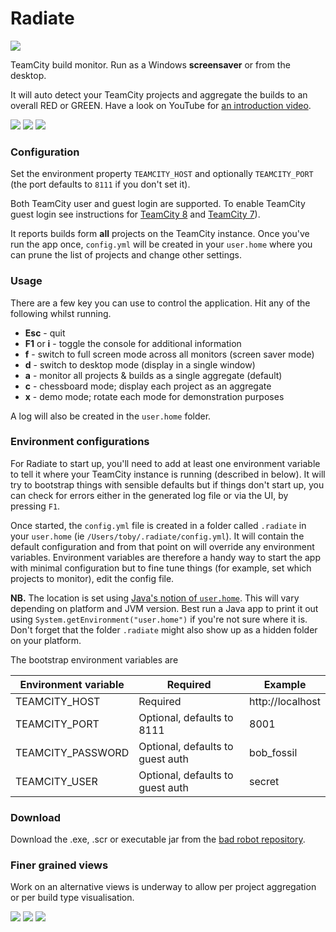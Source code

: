 # Radiate
[![](https://travis-ci.org/tobyweston/radiate.png?branch=master)](https://travis-ci.org/tobyweston/radiate)

TeamCity build monitor. Run as a Windows **screensaver** or from the desktop.

It will auto detect your TeamCity projects and aggregate the builds to an overall RED or GREEN. Have a look on YouTube for [an introduction video](http://www.youtube.com/watch?v=ZMQn-J435Lk).

![](grey-busy.png) ![](green-radial.png) ![](red-radial.png)

### Configuration

Set the environment property `TEAMCITY_HOST` and optionally `TEAMCITY_PORT` (the port defaults to `8111` if you don't set it).

Both TeamCity user and guest login are supported. To enable TeamCity guest login see instructions for [TeamCity 8](http://confluence.jetbrains.com/display/TCD8/Enabling+Guest+Login) and [TeamCity 7](http://confluence.jetbrains.com/display/TCD7/Enabling+Guest+Login)).

It reports builds form **all** projects on the TeamCity instance. Once you've run the app once, `config.yml` will be created in your `user.home` where you can prune the list of projects and change other settings.

### Usage

There are a few key you can use to control the application. Hit any of the following whilst running.

* **Esc** - quit
* **F1** or **i** - toggle the console for additional information
* **f** - switch to full screen mode across all monitors (screen saver mode)
* **d** - switch to desktop mode (display in a single window)
* **a** - monitor all projects & builds as a single aggregate (default)
* **c** - chessboard mode; display each project as an aggregate 
* **x** - demo mode; rotate each mode for demonstration purposes

A log will also be created in the `user.home` folder.

### Environment configurations

For Radiate to start up, you'll need to add at least one environment variable to tell it where your TeamCity instance is running (described in below). It will try to bootstrap things with sensible defaults but if things don't start up, you can check for errors either in the generated log file or via the UI, by pressing `F1`.

Once started, the `config.yml` file is created in a folder called `.radiate` in your `user.home` (ie `/Users/toby/.radiate/config.yml`). It will contain the default configuration and from that point on will override any environment variables. Environment variables are therefore a handy way to start the app with minimal configuration but to fine tune things (for example, set which projects to monitor), edit the config file. 

**NB.** The location is set using [Java's notion of `user.home`](https://docs.oracle.com/javase/tutorial/essential/environment/sysprop.html). This will vary depending on platform and JVM version. Best run a Java app to print it out using `System.getEnvironment("user.home")` if you're not sure where it is. Don't forget that the folder `.radiate` might also show up as a hidden folder on your platform. 

The bootstrap environment variables are

Environment variable | Required | Example
--- | --- | ---
TEAMCITY_HOST | Required | http://localhost
TEAMCITY_PORT | Optional, defaults to 8111 | 8001
TEAMCITY_PASSWORD | Optional, defaults to guest auth | bob_fossil
TEAMCITY_USER | Optional, defaults to guest auth | secret


### Download

Download the .exe, .scr or executable jar from the [bad robot repository](http://robotooling.com/maven/bad/robot/radiate/).

### Finer grained views

Work on an alternative views is underway to allow per project aggregation or per build type visualisation.

![](chessboard.png) ![](chessboard2.png) ![](chessboard3.png)
